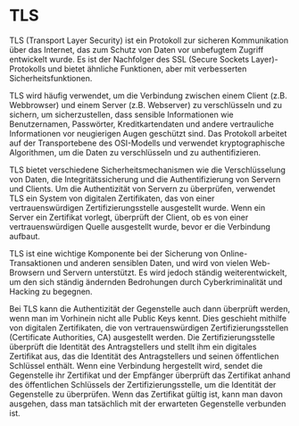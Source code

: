 # TLS

TLS (Transport Layer Security) ist ein Protokoll zur sicheren Kommunikation über das Internet, das zum Schutz von Daten vor unbefugtem Zugriff entwickelt wurde. Es ist der Nachfolger des SSL (Secure Sockets Layer)-Protokolls und bietet ähnliche Funktionen, aber mit verbesserten Sicherheitsfunktionen.

TLS wird häufig verwendet, um die Verbindung zwischen einem Client (z.B. Webbrowser) und einem Server (z.B. Webserver) zu verschlüsseln und zu sichern, um sicherzustellen, dass sensible Informationen wie Benutzernamen, Passwörter, Kreditkartendaten und andere vertrauliche Informationen vor neugierigen Augen geschützt sind. Das Protokoll arbeitet auf der Transportebene des OSI-Modells und verwendet kryptographische Algorithmen, um die Daten zu verschlüsseln und zu authentifizieren.

TLS bietet verschiedene Sicherheitsmechanismen wie die Verschlüsselung von Daten, die Integritätssicherung und die Authentifizierung von Servern und Clients. Um die Authentizität von Servern zu überprüfen, verwendet TLS ein System von digitalen Zertifikaten, das von einer vertrauenswürdigen Zertifizierungsstelle ausgestellt wurde. Wenn ein Server ein Zertifikat vorlegt, überprüft der Client, ob es von einer vertrauenswürdigen Quelle ausgestellt wurde, bevor er die Verbindung aufbaut.

TLS ist eine wichtige Komponente bei der Sicherung von Online-Transaktionen und anderen sensiblen Daten, und wird von vielen Web-Browsern und Servern unterstützt. Es wird jedoch ständig weiterentwickelt, um den sich ständig ändernden Bedrohungen durch Cyberkriminalität und Hacking zu begegnen.

Bei TLS kann die Authentizität der Gegenstelle auch dann überprüft werden, wenn man im Vorhinein nicht alle Public Keys kennt. Dies geschieht mithilfe von digitalen Zertifikaten, die von vertrauenswürdigen Zertifizierungsstellen (Certificate Authorities, CA) ausgestellt werden. Die Zertifizierungsstelle überprüft die Identität des Antragstellers und stellt ihm ein digitales Zertifikat aus, das die Identität des Antragstellers und seinen öffentlichen Schlüssel enthält. Wenn eine Verbindung hergestellt wird, sendet die Gegenstelle ihr Zertifikat und der Empfänger überprüft das Zertifikat anhand des öffentlichen Schlüssels der Zertifizierungsstelle, um die Identität der Gegenstelle zu überprüfen. Wenn das Zertifikat gültig ist, kann man davon ausgehen, dass man tatsächlich mit der erwarteten Gegenstelle verbunden ist.
